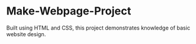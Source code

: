 # Make-Webpage-Project
Built using HTML and CSS, this project demonstrates knowledge of basic website design.
